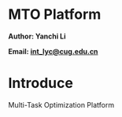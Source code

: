 # MTO Platform

**Author: Yanchi Li**

**Email: int_lyc@cug.edu.cn**

# Introduce

Multi-Task Optimization Platform
